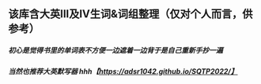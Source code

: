 ## 该库含大英III及IV生词&词组整理（仅对个人而言，供参考）
##### 初心是觉得书里的单词表不方便一边遮着一边背于是自己重新手抄一遍
##### 当然也推荐大英默写器 hhh【https://adsr1042.github.io/SQTP2022/】
